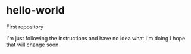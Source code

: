 # hello-world
First repository

I'm just following the instructions and have no idea what I'm doing
I hope that will change soon
